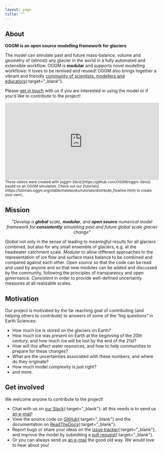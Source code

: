 ```yaml
---
layout: page
title: ""
---
```


## About

**OGGM is an open source modelling framework for glaciers**

The model can simulate past and future mass-balance, volume and geometry of (almost) any glacier
in the world in a fully automated and extensible workflow. OGGM is **modular** and
supports novel modelling workflows: it loves to be remixed and reused! OGGM also brings together a
vibrant and friendly [community of scientists, modellers and educators](https://community.oggm.org){:target="_blank"}.

Please [get in touch](#get-involved) with us if you are interested in using
the model or if you'd like to contribute to the project!

<div style="padding:50% 0 0 0;position:relative;"><iframe src="https://player.vimeo.com/video/1024346444?autoplay=1&loop=1" frameborder="0" allow="autoplay; fullscreen; picture-in-picture; clipboard-write" style="position:absolute;top:0;left:0;width:100%;height:100%;" title="Projected evolution of Aletsch Glacier in the European Alps until 2100"></iframe></div><script src="https://player.vimeo.com/api/player.js"></script>
<small>These videos were created with [oggm-3dviz](https://github.com/OGGM/oggm-3dviz) based on an OGGM simulation. Check out our [tutorials](https://tutorials.oggm.org/stable/notebooks/tutorials/distribute_flowline.html) to create your own!_</small>

## Mission

<p>
<center>
<i>
"Develop a <strong>global</strong> scale, <strong>modular</strong>, and
<strong>open source</strong> numerical model framework for <strong>consistently</strong>
simulating past and future global scale glacier change"
</i>
</center>
</p>

*Global* not only in the sense of leading to meaningful results for all
 glaciers combined, but also for any small ensemble of glaciers, e.g. at the
 headwater catchment scale. *Modular* to allow different approaches to the
 representation of ice flow and surface mass balance to be combined and
 compared against each other. *Open source* so that the code can be
 read and used by anyone and so that new modules can be added and discussed by
 the community, following the principles of transparency and open governance.
 *Consistent* in order to provide well-defined uncertainty measures at all
 realizable scales.

## Motivation

Our project is motivated by the far reaching goal of contributing
(and helping others to contribute) to answers of some of the
“big questions” in Earth Sciences:
- How much ice is stored on the glaciers on Earth?
- How much ice was present on Earth at the beginning of the 20th century, and how much ice will be lost by the end of the 21st?
- How will this affect water resources, and how to help communities to prepare for these changes?
- What are the uncertainties associated with these numbers, and where do they originate?
- How much model complexity is just right?
- and more.

## Get involved

We welcome anyone to contribute to the project!
- Chat with us on [<u>our Slack</u>](https://community.oggm.org/guides/slack-intro.html){:target="_blank"}: all this needs is to send us <u><a href="mailto:info@oggm.org">an e-mail</a></u>!
- View the source code on [<u>GitHub</u>](https://github.com/OGGM/oggm){:target="_blank"} and the documentation on
  [<u>ReadTheDocs</u>](http://docs.oggm.org){:target="_blank"}.
- Report bugs or share your ideas on the [<u>issue tracker</u>](https://github.com/OGGM/oggm/issues){:target="_blank"}, and improve the model by submitting a [<u>pull request</u>](https://github.com/OGGM/oggm/pulls){:target="_blank"}.
- Or you can always send us <u><a href="mailto:info@oggm.org">an e-mail</a></u> the good old way. We would love to hear about you!
